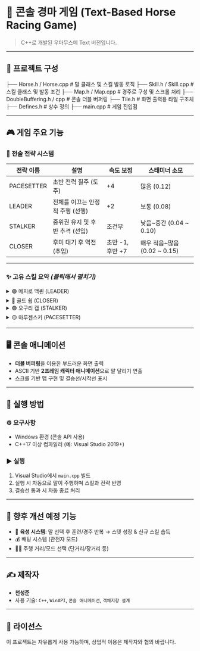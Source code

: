 # 🏇 콘솔 경마 게임 (Text-Based Horse Racing Game)

> C++로 개발된 우마무스메 Text 버전입니다.

---

## 📂 프로젝트 구성

├── Horse.h / Horse.cpp # 말 클래스 및 스킬 발동 로직
├── Skill.h / Skill.cpp # 스킬 클래스 및 발동 조건
├── Map.h / Map.cpp # 경주로 구성 및 스크롤 처리
├── DoubleBuffering.h / cpp # 콘솔 더블 버퍼링
├── Tile.h # 화면 출력용 타일 구조체
├── Defines.h # 상수 정의
├── main.cpp # 게임 진입점

---

## 🎮 게임 주요 기능

### 🧠 전술 전략 시스템

| 전략 이름     | 설명                           | 속도 보정 | 스태미너 소모 |
|---------------|--------------------------------|-----------|----------------|
| PACESETTER    | 초반 전력 질주 (도주)            | +4        | 많음 (0.12)     |
| LEADER        | 전체를 이끄는 안정적 주행 (선행) | +2        | 보통 (0.08)     |
| STALKER       | 중위권 유지 및 후반 추격 (선입)  | 조건부    | 낮음~중간 (0.04 ~ 0.10) |
| CLOSER        | 후미 대기 후 역전 (추입)          | 초반 -1, 후반 +7 | 매우 적음~많음 (0.02 ~ 0.15) |

---

### ✨ 고유 스킬 요약 _(클릭해서 펼치기)_

<details>
<summary>🟣 메지로 맥퀸 (LEADER)</summary>

- **존귀한 사명을 완수하기 위하여**  
  → 후반 체력 > 50%일 때 발동, 속도 +10  
- **스태미너 킵**  
  → 중반 체력 회복  
- **속도 유지**  
  → 안정적인 속도 주행

</details>

<details>
<summary>🔴 골드 쉽 (CLOSER)</summary>

- **불침함, 출항!!**  
  → 중반(40~70%) 선두가 아닐 때 확정 발동, 속도 +5  
- **추격**  
  → 저확률 속도 상승  
- **후방 대기**  
  → 후반 스태미너 유지

</details>

<details>
<summary>🟢 오구리 캡 (STALKER)</summary>

- **승리의 고동**  
  → 리더 바로 뒤, 후반 속도 상승  
- **속도 가속**  
  → 지속적 속도 유지  
- **영양 보급**  
  → 장거리 체력 회복

</details>

<details>
<summary>🟡 마루젠스키 (PACESETTER)</summary>

- **홍염 기어/LP1211-M**  
  → 후반 리딩 시 속도 +6  
- **앞장서기**  
  → 체력 위주 회복  
- **기어 시프트**  
  → 속도/체력 균형 조절

</details>

---

## 🖥️ 콘솔 애니메이션

- **더블 버퍼링**을 이용한 부드러운 화면 출력
- ASCII 기반 **2프레임 캐릭터 애니메이션**으로 말 달리기 연출
- 스크롤 기반 맵 구현 및 결승선/시작선 표시

---

## 🧪 실행 방법

### ⚙️ 요구사항

- Windows 환경 (콘솔 API 사용)
- C++17 이상 컴파일러 (예: Visual Studio 2019+)

### ▶️ 실행

1. Visual Studio에서 `main.cpp` 빌드
2. 실행 시 자동으로 말이 주행하며 스킬과 전략 반영
3. 결승선 통과 시 자동 종료 처리

---

## 🔮 향후 개선 예정 기능

- 🐴 **육성 시스템**: 말 선택 후 훈련/경주 반복 → 스탯 성장 & 신규 스킬 습득
- 💰 배팅 시스템 (관전자 모드)
- 🏃‍♂️ 주행 거리/모드 선택 (단거리/장거리 등)

---

## ✍️ 제작자

- **천성준**
- 사용 기술: `C++`, `WinAPI`, `콘솔 애니메이션`, `객체지향 설계`

---

## 📜 라이선스

이 프로젝트는 자유롭게 사용 가능하며, 상업적 이용은 제작자와 협의 바랍니다.
